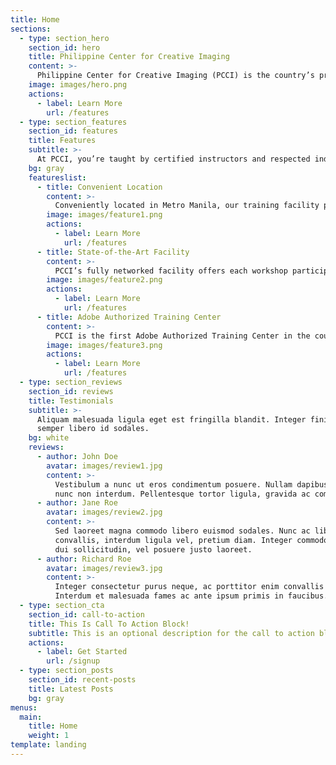 ```yaml
---
title: Home
sections:
  - type: section_hero
    section_id: hero
    title: Philippine Center for Creative Imaging
    content: >-
      Philippine Center for Creative Imaging (PCCI) is the country’s premier training center for digital media and photography.
    image: images/hero.png
    actions:
      - label: Learn More
        url: /features
  - type: section_features
    section_id: features
    title: Features
    subtitle: >-
      At PCCI, you’re taught by certified instructors and respected industry pros with years of experience. So you get, not only the basic how-tos, but also real-world techniques, do’s and don’ts, what works and what doesn’t.
    bg: gray
    featureslist:
      - title: Convenient Location
        content: >-
          Conveniently located in Metro Manila, our training facility provides a worry-free environment that lets you concentrate on your learning. Our after-training support is likewise unmatched in the industry.
        image: images/feature1.png
        actions:
          - label: Learn More
            url: /features
      - title: State-of-the-Art Facility
        content: >-
          PCCI’s fully networked facility offers each workshop participant the use of a Mac Pro or an iMac Core 2 Duo (with both OS X and Windows XP), a Wacom graphics tablet, as well as DVD-RW drives, flatbed scanners, high-end film scanner, and Canon photo-quality printers. PCCI also has a small library of books and periodicals for in-house use by class participants.
        image: images/feature2.png
        actions:
          - label: Learn More
            url: /features
      - title: Adobe Authorized Training Center
        content: >-
          PCCI is the first Adobe Authorized Training Center in the country. The AATC certification is your guarantee that PCCI's courses and training on Adobe products meet the Adobe standard of excellence.
        image: images/feature3.png
        actions:
          - label: Learn More
            url: /features
  - type: section_reviews
    section_id: reviews
    title: Testimonials
    subtitle: >-
      Aliquam malesuada ligula eget est fringilla blandit. Integer finibus
      semper libero id sodales.
    bg: white
    reviews:
      - author: John Doe
        avatar: images/review1.jpg
        content: >-
          Vestibulum a nunc ut eros condimentum posuere. Nullam dapibus quis
          nunc non interdum. Pellentesque tortor ligula, gravida ac commodo eu.
      - author: Jane Roe
        avatar: images/review2.jpg
        content: >-
          Sed laoreet magna commodo libero euismod sodales. Nunc ac libero
          convallis, interdum ligula vel, pretium diam. Integer commodo sem at
          dui sollicitudin, vel posuere justo laoreet.
      - author: Richard Roe
        avatar: images/review3.jpg
        content: >-
          Integer consectetur purus neque, ac porttitor enim convallis vitae.
          Interdum et malesuada fames ac ante ipsum primis in faucibus.
  - type: section_cta
    section_id: call-to-action
    title: This Is Call To Action Block!
    subtitle: This is an optional description for the call to action block.
    actions:
      - label: Get Started
        url: /signup
  - type: section_posts
    section_id: recent-posts
    title: Latest Posts
    bg: gray
menus:
  main:
    title: Home
    weight: 1
template: landing
---
```


